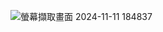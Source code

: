 ![螢幕擷取畫面 2024-11-11 184837](https://github.com/user-attachments/assets/811cfd3e-266d-432f-90ab-63d6b9bfbdec)
